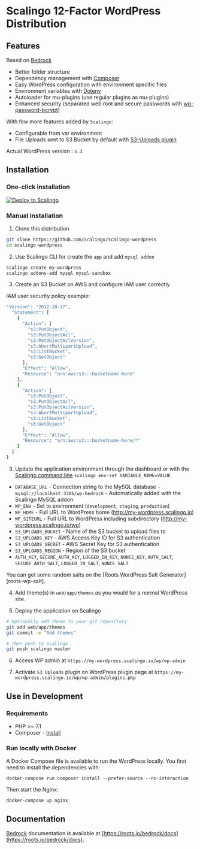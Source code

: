 # Scalingo 12-Factor WordPress Distribution

## Features

Based on [Bedrock](https://roots.io/bedrock/)

* Better folder structure
* Dependency management with [Composer](http://getcomposer.org)
* Easy WordPress configuration with environment specific files
* Environment variables with [Dotenv](https://github.com/vlucas/phpdotenv)
* Autoloader for mu-plugins (use regular plugins as mu-plugins)
* Enhanced security (separated web root and secure passwords with [wp-password-bcrypt](https://github.com/roots/wp-password-bcrypt))

With few more features added by `Scalingo`:

* Configurable from var environment
* File Uploads sent to S3 Bucket by default with [S3-Uploads plugin](https://github.com/humanmade/S3-Uploads)

Actual WordPress version : `5.3`

## Installation

### One-click installation

[![Deploy to Scalingo](https://cdn.scalingo.com/deploy/button.svg)](https://my.scalingo.com/deploy?source=https://github.com/Scalingo/scalingo-wordpress)

### Manual installation

1. Clone this distribution

```bash
git clone https://github.com/Scalingo/scalingo-wordpress
cd scalingo-wordpress
```

2. Use Scalingo CLI for create the `app` and add `mysql addon`

```bash
scalingo create my-wordpress
scalingo addons-add mysql mysql-sandbox
```

3. Create an S3 Bucket on AWS and configure IAM user correctly

IAM user security policy example:
```bash
"Version": "2012-10-17",
  "Statement": [
    {
      "Action": [
        "s3:PutObject",
        "s3:PutObjectAcl",
        "s3:PutObjectAclVersion",
        "s3:AbortMultipartUpload",
        "s3:ListBucket",
        "s3:GetObject"
      ],
      "Effect": "Allow",
      "Resource": "arn:aws:s3:::bucketname-here"
    },
    {
      "Action": [
        "s3:PutObject",
        "s3:PutObjectAcl",
        "s3:PutObjectAclVersion",
        "s3:AbortMultipartUpload",
        "s3:ListBucket",
        "s3:GetObject"
      ],
      "Effect": "Allow",
      "Resource": "arn:aws:s3:::bucketname-here/*"
    }
  ]
}
```

3. Update the application environment through the dashboard or with the
   [Scalingo command line](http://cli.scalingo.com) `scalingo env-set VARIABLE_NAME=VALUE`

  * `DATABASE_URL` - Connection string to the MySQL database - `mysql://localhost:3306/wp-bedrock` - Automatically added with the Scalingo MySQL addon
  * `WP_ENV` - Set to environment (`development`, `staging`, `production`)
  * `WP_HOME` - Full URL to WordPress home (http://my-wordpress.scalingo.io)
  * `WP_SITEURL` - Full URL to WordPress including subdirectory (http://my-wordpress.scalingo.io/wp)
  * `S3_UPLOADS_BUCKET` - Name of the S3 bucket to upload files to
  * `S3_UPLOADS_KEY` - AWS Access Key ID for S3 authentication
  * `S3_UPLOADS_SECRET` - AWS Secret Key for S3 authentication
  * `S3_UPLOADS_REGION` - Region of the S3 bucket
  * `AUTH_KEY`, `SECURE_AUTH_KEY`, `LOGGED_IN_KEY`, `NONCE_KEY`, `AUTH_SALT`, `SECURE_AUTH_SALT`, `LOGGED_IN_SALT`, `NONCE_SALT`

  You can get some random salts on the [Roots WordPress Salt Generator][roots-wp-salt].

4. Add theme(s) in `web/app/themes` as you would for a normal WordPress site.

5. Deploy the application on Scalingo

```bash
# Optionally add theme to your git repository
git add web/app/themes
git commit -m "Add themes"

# Then push to Scalingo
git push scalingo master
```

6. Access WP admin at `https://my-wordpress.scalingo.io/wp/wp-admin`

7. Activate `S3 Uploads` plugin on WordPress plugin page at `https://my-wordpress.scalingo.io/wp/wp-admin/plugins.php`

## Use in Development

### Requirements

* PHP >= 7.1
* Composer - [Install](https://getcomposer.org/doc/00-intro.md#installation-linux-unix-osx)

### Run locally with Docker

A Docker Compose file is available to run the WordPress locally. You first need
to install the dependencies with:

```
docker-compose run composer install --prefer-source --no-interaction
```

Then start the Nginx:

```
docker-compose up nginx
```

## Documentation

[Bedrock](https://roots.io/bedrock/) documentation is available at [https://roots.io/bedrock/docs](https://roots.io/bedrock/docs).
